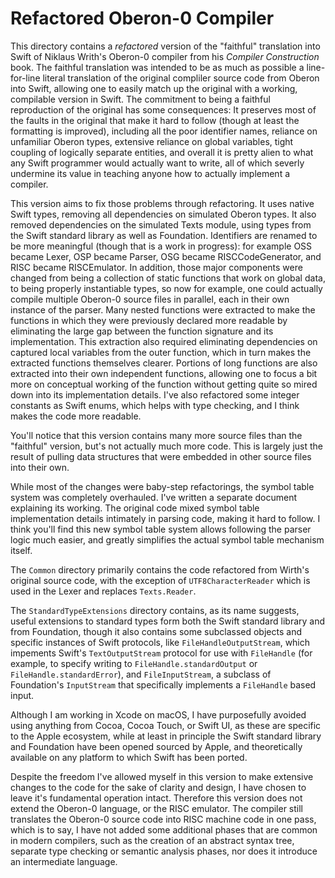 #  Refactored Oberon-0 Compiler

This directory contains a *refactored* version of the "faithful" translation into Swift of Niklaus Writh's Oberon-0 compiler from his *Compiler Construction* book.  The faithful translation was intended to be as much as possible a line-for-line literal translation of the original compliler source code from Oberon into Swift, allowing one to easily match up the original with a working, compilable version in Swift.  The commitment to being a faithful reproduction of the original has some consequences: It preserves most of the faults in the original that make it hard to follow (though at least the formatting is improved), including all the poor identifier names, reliance on unfamiliar Oberon types, extensive reliance on global variables, tight coupling of logically separate entities, and overall it is pretty alien to what any Swift programmer would actually want to write, all of which severly undermine its value in teaching anyone how to actually implement a compiler.

This version aims to fix those problems through refactoring.  It uses native Swift types, removing all dependencies on simulated Oberon types.  It also removed dependencies on the simulated Texts module,  using types from the Swift standard library as well as Foundation.  Identifiers are renamed to be more meaningful (though that is a work in progress): for example OSS became Lexer, OSP became Parser, OSG became RISCCodeGenerator, and RISC became RISCEmulator.   In addition, those major components were changed from being a collection of static functions that work on global data, to being properly instantiable types, so now for example, one could actually compile multiple Oberon-0 source files in parallel, each in their own instance of the parser.  Many nested functions were extracted to make the functions in which they were previously declared more readable by eliminating the large gap between the function signature and its implementation.  This extraction also required eliminating dependencies on captured local variables from the outer function, which in turn makes the extracted functions themselves clearer.  Portions of long functions are also extracted into their own independent functions, allowing one to focus a bit more on conceptual working of the function without getting quite so mired down into its implementation details.  I've also refactored some integer constants as Swift enums, which helps with type checking, and I think makes the code more readable.

You'll notice that this version contains many more source files than the "faithful" version, but's not actually much more code.  This is largely just the result of pulling data structures that were embedded in other source files into their own. 

While most of the changes were baby-step refactorings, the symbol table system was completely overhauled.   I've written a separate document explaining its working.  The original code mixed symbol table implementation details intimately in parsing code, making it hard to follow.   I think you'll find this new symbol table system allows following the parser logic much easier, and greatly simplifies the actual symbol table mechanism itself.

The `Common` directory primarily contains the code refactored from Wirth's original source code, with the exception of `UTF8CharacterReader` which is used in the Lexer and  replaces `Texts.Reader`.

The `StandardTypeExtensions` directory contains, as its name suggests, useful extensions to standard types form both the  Swift standard library and from Foundation, though it also contains some subclassed objects and specific instances of Swift protocols, like `FileHandleOutputStream`, which impements Swift's `TextOutputStream` protocol for use with `FileHandle` (for example, to specify writing to `FileHandle.standardOutput` or `FileHandle.standardError`), and `FileInputStream`, a subclass of Foundation's `InputStream` that  specifically implements a `FileHandle` based input.

Although I am working in Xcode on macOS, I have purposefully avoided using anything from Cocoa, Cocoa Touch, or Swift UI, as these are specific to the Apple ecosystem, while at least in principle the Swift standard library and Foundation have been opened sourced by Apple, and theoretically available on any platform to which Swift has been ported.

Despite the freedom I've allowed myself in this version to make extensive changes to the code for the sake of clarity and design, I have chosen to leave it's fundamental operation intact.  Therefore this version does not extend the Oberon-0 language, or the RISC emulator.  The compiler still translates the Oberon-0 source code into RISC machine code in one pass, which is to say, I have not added some additional phases that are common in modern compilers, such as the creation of an abstract syntax tree, separate type checking or semantic analysis phases, nor does it introduce an intermediate language.
